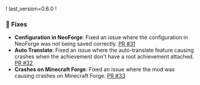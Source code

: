 ! last_version=0.6.0
!

### 🐛 Fixes

- **Configuration in NeoForge**: Fixed an issue where the configuration in NeoForge was not being saved correctly. [PR #31](https://github.com/42atomys/mc-advancements-reloaded/pull/31)
- **Auto Translate**: Fixed an issue where the auto-translate feature causing crashes when the achievement don't have a root achievement attached. [PR #32](https://github.com/42atomys/mc-advancements-reloaded/pull/32)
- **Crashes on Minecraft Forge**: Fixed an issue where the mod was causing crashes on Minecraft Forge. [PR #33](https://github.com/42atomys/mc-advancements-reloaded/pull/33)

